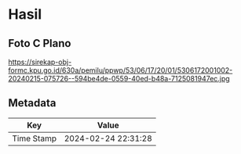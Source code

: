 # Hasil

## Foto C Plano

https://sirekap-obj-formc.kpu.go.id/630a/pemilu/ppwp/53/06/17/20/01/5306172001002-20240215-075726--594be4de-0559-40ed-b48a-7125081947ec.jpg


## Metadata

| Key        | Value               |
| ---------- | ------------------- |
| Time Stamp | 2024-02-24 22:31:28 |



